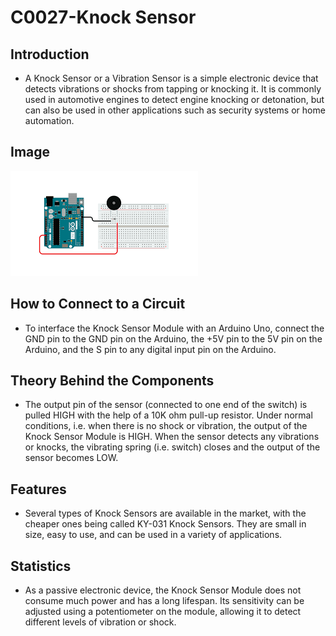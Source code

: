 # C0027-Knock Sensor

## Introduction

- A Knock Sensor or a Vibration Sensor is a simple electronic device that detects vibrations or shocks from tapping or knocking it. It is commonly used in automotive engines to detect engine knocking or detonation, but can also be used in other applications such as security systems or home automation.

## Image

![IMG](IMG/IMG.png)

## How to Connect to a Circuit

- To interface the Knock Sensor Module with an Arduino Uno, connect the GND pin to the GND pin on the Arduino, the +5V pin to the 5V pin on the Arduino, and the S pin to any digital input pin on the Arduino.

## Theory Behind the Components

- The output pin of the sensor (connected to one end of the switch) is pulled HIGH with the help of a 10K ohm pull-up resistor. Under normal conditions, i.e. when there is no shock or vibration, the output of the Knock Sensor Module is HIGH. When the sensor detects any vibrations or knocks, the vibrating spring (i.e. switch) closes and the output of the sensor becomes LOW.

## Features

- Several types of Knock Sensors are available in the market, with the cheaper ones being called KY-031 Knock Sensors. They are small in size, easy to use, and can be used in a variety of applications.

## Statistics

- As a passive electronic device, the Knock Sensor Module does not consume much power and has a long lifespan. Its sensitivity can be adjusted using a potentiometer on the module, allowing it to detect different levels of vibration or shock.
